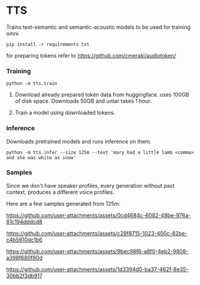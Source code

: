 TTS
===

Trains text-semantic and semantic-acoustic models to be used for training omni

```
pip install -r requirements.txt
```

for preparing tokens refer to https://github.com/cmeraki/audiotoken/

### Training 
```
python -m tts.train
```

1. Download already prepared token data from huggingface. uses 100GB of disk space. Downloads 50GB and untar takes 1 hour.  

2. Train a model using downloaded tokens.


### Inference
Downloads pretrained models and runs inference on them.

```
python -m tts.infer --size 125m --text 'mary had a little lamb <comma> and she was white as snow'
```

### Samples
Since we don't have speaker profiles, every generation without past context, produces a different voice profiles. 

Here are a few samples generated from 125m: 

https://github.com/user-attachments/assets/0cd4684c-6082-48be-976a-81c194dddcd8

https://github.com/user-attachments/assets/c28f8715-1023-400c-82be-c4b5610dc1b6

https://github.com/user-attachments/assets/9bec98f6-a8f0-4eb2-9808-a398f680f80d

https://github.com/user-attachments/assets/1d3394d0-ba37-462f-8e35-30bb2f3db917





